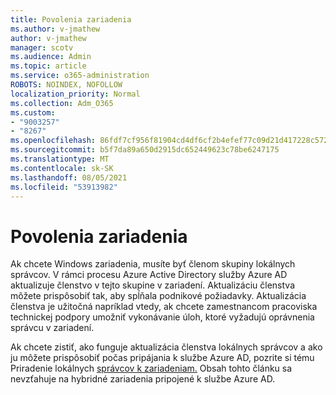```yaml
---
title: Povolenia zariadenia
ms.author: v-jmathew
author: v-jmathew
manager: scotv
ms.audience: Admin
ms.topic: article
ms.service: o365-administration
ROBOTS: NOINDEX, NOFOLLOW
localization_priority: Normal
ms.collection: Adm_O365
ms.custom:
- "9003257"
- "8267"
ms.openlocfilehash: 86fdf7cf956f81904cd4df6cf2b4efef77c09d21d417228c5722f5afcbe5727f
ms.sourcegitcommit: b5f7da89a650d2915dc652449623c78be6247175
ms.translationtype: MT
ms.contentlocale: sk-SK
ms.lasthandoff: 08/05/2021
ms.locfileid: "53913982"
---
```

# <a name="device-permissions"></a>Povolenia zariadenia

Ak chcete Windows zariadenia, musíte byť členom skupiny lokálnych správcov. V rámci procesu Azure Active Directory služby Azure AD aktualizuje členstvo v tejto skupine v zariadení. Aktualizáciu členstva môžete prispôsobiť tak, aby spĺňala podnikové požiadavky. Aktualizácia členstva je užitočná napríklad vtedy, ak chcete zamestnancom pracoviska technickej podpory umožniť vykonávanie úloh, ktoré vyžadujú oprávnenia správcu v zariadení.

Ak chcete zistiť, ako funguje aktualizácia členstva lokálnych správcov a ako ju môžete prispôsobiť počas pripájania k službe Azure AD, pozrite si tému Priradenie lokálnych [správcov k zariadeniam.](https://docs.microsoft.com/azure/active-directory/devices/assign-local-admin) Obsah tohto článku sa nevzťahuje na hybridné zariadenia pripojené k službe Azure AD.
